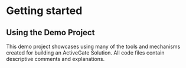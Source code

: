 # Getting started

## Using the Demo Project
This demo project showcases using many of the tools and mechanisms created for building an ActiveGate Solution. All code files contain descriptive comments and explanations.

